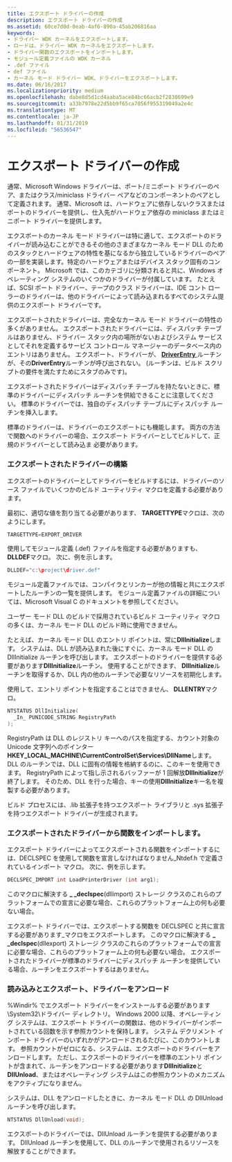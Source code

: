 ```yaml
---
title: エクスポート ドライバーの作成
description: エクスポート ドライバーの作成
ms.assetid: 60ce7d0d-0eab-4af6-890a-45ab206816aa
keywords:
- ドライバー WDK カーネルをエクスポートします。
- ロードは、ドライバー WDK カーネルをエクスポートします。
- ドライバー関数のエクスポートをインポートします。
- モジュール定義ファイルの WDK カーネル
- .def ファイル
- def ファイル
- カーネル モード ドライバー WDK、ドライバーをエクスポートします。
ms.date: 06/16/2017
ms.localizationpriority: medium
ms.openlocfilehash: dabe8d5d1cd4aaba5ace84bc66acb2f2830699e9
ms.sourcegitcommit: a33b7978e22d5bb9f65ca7056f955319049a2e4c
ms.translationtype: MT
ms.contentlocale: ja-JP
ms.lasthandoff: 01/31/2019
ms.locfileid: "56536547"
---
```

# <a name="creating-export-drivers"></a>エクスポート ドライバーの作成





通常、Microsoft Windows ドライバーは、ポート/ミニポート ドライバーのペア、またはクラス/miniclass ドライバー ペアなどのコンポーネントのペアとして定義されます。 通常、Microsoft は、ハードウェアに依存しないクラスまたはポートのドライバーを提供し、仕入先がハードウェア依存の miniclass またはミニポート ドライバーを提供します。

エクスポートのカーネル モード ドライバーは特に適して、エクスポートのドライバーが読み込むことができるその他のさまざまなカーネル モード DLL のためのスタックとハードウェアの特性を基になるから独立しているドライバーのペアの一部を実装します。特定のハードウェアまたはデバイス スタック固有のコンポーネント。 Microsoft では、このカテゴリに分類されると共に、Windows オペレーティング システムのいくつかのドライバーが付属しています。 たとえば、SCSI ポート ドライバー、テープのクラス ドライバーは、IDE コント ローラーのドライバーは、他のドライバーによって読み込まれるすべてのシステム提供のエクスポート ドライバーです。

エクスポートされたドライバーは、完全なカーネル モード ドライバーの特性の多くがありません。 エクスポートされたドライバーには、ディスパッチ テーブルはありません、ドライバー スタック内の場所がないおよびシステム サービスとしてそれを定義するサービス コントロール マネージャーのデータベース内のエントリはありません。 エクスポート、ドライバーが、 [ **DriverEntry** ](https://msdn.microsoft.com/library/windows/hardware/ff544113)ルーチンが、その**DriverEntry**ルーチンが呼び出されない。 (ルーチンは、ビルド スクリプトの要件を満たすためにスタブのみです)。

エクスポートされたドライバーはディスパッチ テーブルを持たないときに、標準のドライバーにディスパッチ ルーチンを供給できることに注意してください。 標準のドライバーでは、独自のディスパッチ テーブルにディスパッチ ルーチンを挿入します。

標準のドライバーは、ドライバーのエクスポートにも機能します。 両方の方法で関数へのドライバーの場合、エクスポート ドライバーとしてビルドして、正規のドライバーとして読み込ま 必要があります。

### <a name="building-an-export-driver"></a>エクスポートされたドライバーの構築

エクスポートのドライバーとしてドライバーをビルドするには、ドライバーのソース ファイルでいくつかのビルド ユーティリティ マクロを定義する必要があります。

最初に、適切な値を割り当てる必要があります、 **TARGETTYPE**マクロは、次のようにします。

```cpp
TARGETTYPE=EXPORT_DRIVER
```

使用してモジュール定義 (.def) ファイルを指定する必要がありますも、 **DLLDEF**マクロ。 次に、例を示します。

```cpp
DLLDEF="c:\project\driver.def"
```

モジュール定義ファイルでは、コンパイラとリンカーが他の情報と共にエクスポートしたルーチンの一覧を提供します。 モジュール定義ファイルの詳細については、Microsoft Visual C のドキュメントを参照してください。

ユーザー モード DLL のビルドで採用されているビルド ユーティリティ マクロの多くは、カーネル モード DLL のビルド時に使用できません。 

たとえば、カーネル モード DLL のエントリ ポイントは、常に**DllInitialize**します。 システムは、DLL が読み込まれた後にすぐに、カーネル モード DLL の DllInitialize ルーチンを呼び出します。 エクスポートのドライバーを提供する必要があります**DllInitialize**ルーチン。 使用することができます、 **DllInitialize**ルーチンを取得するか、DLL 内の他のルーチンで必要なリソースを初期化します。 

使用して、エントリ ポイントを指定することはできません、 **DLLENTRY**マクロ。 

```cpp
NTSTATUS DllInitialize(
  _In_ PUNICODE_STRING RegistryPath
);
```
RegistryPath は DLL のレジストリ キーへのパスを指定する、カウント対象の Unicode 文字列へのポインター **HKEY_LOCAL_MACHINE\CurrentControlSet\Services\DllName**します。 DLL のルーチンでは、DLL に固有の情報を格納するのに、このキーを使用できます。 RegistryPath によって指し示されるバッファーが 1 回解放**DllInitialize**が終了します。 そのため、DLL を行った場合、キーの使用**DllInitialize**キー名を複製する必要があります。 


ビルド プロセスには、.lib 拡張子を持つエクスポート ライブラリと .sys 拡張子を持つエクスポート ドライバーが生成されます。

### <a name="importing-functions-from-an-export-driver"></a>エクスポートされたドライバーから関数をインポートします。

エクスポート ドライバーによってエクスポートされる関数をインポートするには、DECLSPEC を使用して関数を宣言しなければなりません\_Ntdef.h で定義されているインポート マクロ。 次に、例を示します。

```cpp
DECLSPEC_IMPORT int LoadPrinterDriver (int arg1); 
```

このマクロに解決する **\_ \_declspec**(dllimport) ストレージ クラスのこれらのプラットフォームでの宣言に必要な場合、これらのプラットフォーム上の何も必要ない場合。

エクスポート ドライバーでは、エクスポートする関数を DECLSPEC と共に宣言する必要があります\_マクロをエクスポートします。 このマクロに解決する **\_ \_declspec**(dllexport) ストレージ クラスのこれらのプラットフォームでの宣言に必要な場合、これらのプラットフォーム上の何も必要ない場合。 エクスポートされたドライバーが標準のドライバーにディスパッチ ルーチンを提供している場合、ルーチンをエクスポートするはありません。

### <a name="loading-and-unloading-an-export-driver"></a>読み込みとエクスポート、ドライバーをアンロード

%Windir% でエクスポート ドライバーをインストールする必要があります\\System32\\ドライバー ディレクトリ。 Windows 2000 以降、オペレーティング システムは、エクスポート ドライバーの関数は、他のドライバーがインポートされている回数を示す参照カウントを保持します。 システム デクリメント インポート ドライバーのいずれかがアンロードされるたびに、このカウントします。 参照カウントがゼロになる、システムは、エクスポートのドライバーをアンロードします。 ただし、エクスポートのドライバーを標準のエントリ ポイントが含まれて、ルーチンをアンロードする必要があります**DllInitialize**と**DllUnload**、またはオペレーティング システムはこの参照カウントのメカニズムをアクティブになりません。

システムは、DLL をアンロードしたときに、カーネル モード DLL の DllUnload ルーチンを呼び出します。

```cpp
NTSTATUS DllUnload(void);
```
エクスポートのドライバーでは、DllUnload ルーチンを提供する必要があります。 DllUnload ルーチンを使用して、DLL のルーチンで使用されるリソースを解放することができます。 








